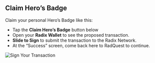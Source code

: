## Claim Hero’s Badge

Claim your personal Hero’s Badge like this:

- Tap the **Claim Hero’s Badge** button below
- Open your **Radix Wallet** to see the proposed transaction.
- **Slide to Sign** to submit the transaction to the Radix Network.
- At the “Success” screen, come back here to RadQuest to continue.

![Sign Your Transaction](/quests-images/key/3-KeyImage_SlidetoSign.webp)
